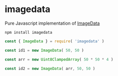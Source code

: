 # imagedata

Pure Javascript implementation of [ImageData](https://developer.mozilla.org/en-US/docs/Web/API/ImageData/ImageData)

`npm install imagedata`

```javascript
const { ImageData } = require( 'imagedata' )

const id1 = new ImageData( 50, 50 )

const arr = new Uint8ClampedArray( 50 * 50 * 4 )

const id2 = new ImageData( arr, 50, 50 )
```
